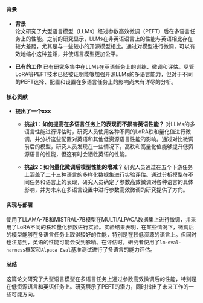 #### 背景
- **背景**       
    论文研究了大型语言模型（LLMs）经过参数高效微调（PEFT）后在多语言任务上的性能。之前的研究显示，LLMs在非英语语言上的性能与英语相比存在较大差距，尤其是与一些较小的开源模型相比。通过对模型进行微调，可以有效地缩小这种差距，并使语言模型更加公平。

- **已有的工作**
    已有研究多集中在LLMs在英语任务上的训练、微调和评估。尽管LoRA等PEFT技术已经被证明能够加强开源LLMs的多语言能力，但对于不同的PEFT选择、配置和设置在多语言任务上的影响尚未有详尽的分析。

#### 核心贡献
- **提出了一个xxx**
    - **挑战1：如何提高在多语言任务上的表现而不损害英语性能？**
        对LLMs的多语言性能进行评估时，研究人员使用各种不同的LoRA秩和量化值进行微调，并分析这些配置对英语和其他低资源语言性能的影响。通过对比微调前后的模型，研究人员发现在一些情况下，高秩和高量化值能够提升低资源语言的性能，但这有时会牺牲英语的性能。

    - **挑战2：如何量化微调后模型性能的增减？**
        研究人员通过在五个下游任务上涵盖了二十三种语言的多样化数据集进行实验评估。通过分析模型在不同任务和语言上的表现，研究人员确定了参数高效微调对各种语言的具体影响，并为未来在多语言设置中进行参数高效微调的研究提供了方向。

#### 实现与部署
使用了LLAMA-7B和MISTRAL-7B模型在MULTIALPACA数据集上进行微调，并采用了LoRA不同的秩和量化参数进行实验。实验结果表明，在某些情况下，微调后的模型能够在多语言任务上取得较好的性能，特别是在较低资源的语言上。但同时也注意到，英语的性能可能会受到影响。在评估时，研究者使用了`lm-eval-harness`框架和`Alpaca Eval`基准测试进行了多语言的能力评估。

#### 总结
这篇论文研究了大型语言模型在多语言任务上通过参数高效微调后的性能，特别是在低资源语言和英语任务上。研究展示了PEFT的潜力，同时指出了未来工作的一些可能方向。